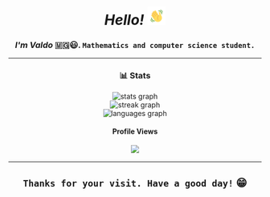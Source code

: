 <h1 align="center"><em>Hello!</em> <img src="assets/wave.gif" alt="hand wave" width="36" height="36"></h1>
<h3 align="center"><b><em>I'm Valdo</em></b> 🇲🇬️😃️. <code>Mathematics and computer science student.</code></h3>
<hr>
    <div>
       <h3 align="center">📊 Stats</h3>
        <div align="center">
          <img src="https://github-readme-stats.vercel.app/api?username=valdoth&hide_title=true&hide_rank=true&show_icons=true&include_all_commits=true&count_private=true&disable_animations=false&theme=radical&locale=en&hide_border=true" height="150" alt="stats graph" /> <br>
          <img src="https://streak-stats.demolab.com?user=valdoth&locale=en&mode=weekly&theme=radical&hide_border=true&border_radius=5" height="150" alt="streak graph" /> <br>
          <img src="https://github-readme-stats.vercel.app/api/top-langs?username=valdoth&locale=en&hide_title=true&layout=compact&card_width=320&langs_count=5&theme=radical&hide_border=true" height="150" alt="languages graph"  /> <br>
          <h4>Profile Views</h4><img src="https://profile-counter.glitch.me/valdoth/count.svg?"/>
</div>
    </div>
<hr>

<h2 align="center"><code>Thanks for your visit. Have a good day!</code> 😁️</h1>
